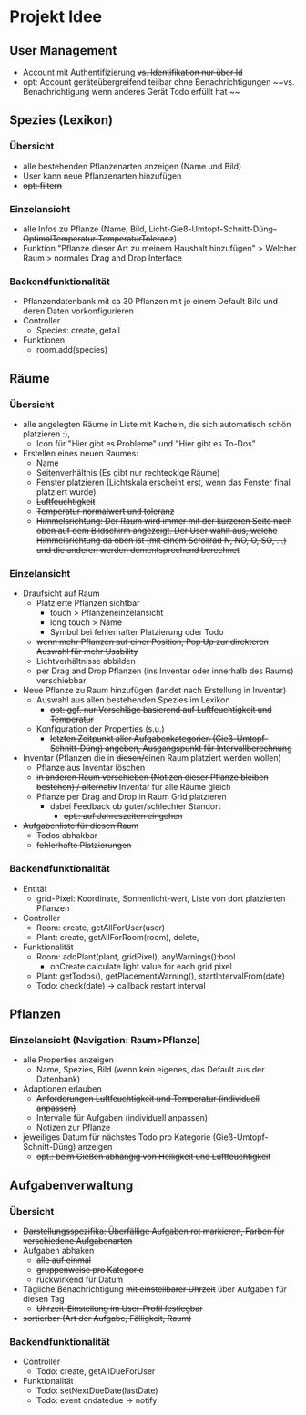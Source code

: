 # Projekt Idee

## User Management
- Account mit Authentifizierung ~~vs. Identifikation nur über Id~~
- opt: Account geräteübergreifend teilbar ohne Benachrichtigungen ~~vs. Benachrichtigung wenn anderes Gerät Todo erfüllt hat ~~
## Spezies (Lexikon)
### Übersicht
- alle bestehenden Pflanzenarten anzeigen (Name und Bild)
- User kann neue Pflanzenarten hinzufügen
- ~~opt: filtern~~
### Einzelansicht
- alle Infos zu Pflanze (Name, Bild, Licht-Gieß-Umtopf-Schnitt-Düng~~-OptimalTemperatur-TemperaturToleranz~~)
- Funktion "Pflanze dieser Art zu meinem Haushalt hinzufügen" > Welcher Raum > normales Drag and Drop Interface
### Backendfunktionalität
- Pflanzendatenbank mit ca 30 Pflanzen mit je einem Default Bild und deren Daten vorkonfigurieren
- Controller
    - Species: create, getall
- Funktionen
    - room.add(species)
## Räume
### Übersicht
- alle angelegten Räume in Liste mit Kacheln, die sich automatisch schön platzieren :),
    - Icon für "Hier gibt es Probleme" und "Hier gibt es To-Dos"
- Erstellen eines neuen Raumes:
    - Name
    - Seitenverhältnis (Es gibt nur rechteckige Räume)
    - Fenster platzieren (Lichtskala erscheint erst, wenn das Fenster final platziert wurde)
    - ~~Luftfeuchtigkeit~~
    - ~~Temperatur normalwert und toleranz~~
    - ~~Himmelsrichtung: Der Raum wird immer mit der kürzeren Seite nach oben auf dem Bildschirm angezeigt. Der User wählt aus, welche Himmelsrichtung da oben ist (mit einem Scrollrad N, NO, O, SO, ...) und die anderen werden dementsprechend berechnet~~
### Einzelansicht
- Draufsicht auf Raum
    - Platzierte Pflanzen sichtbar
        - touch > Pflanzeneinzelansicht
        - long touch > Name
        - Symbol bei fehlerhafter Platzierung oder Todo
    - ~~wenn mehr Pflanzen auf einer Position, Pop Up zur direkteren Auswahl für mehr Usability~~
    - Lichtverhältnisse abbilden
    - per Drag and Drop Pflanzen (ins Inventar oder innerhalb des Raums) verschiebbar
- Neue Pflanze zu Raum hinzufügen (landet nach Erstellung in Inventar)
    - Auswahl aus allen bestehenden Spezies im Lexikon
        - ~~opt: ggf. nur Vorschläge basierend auf Luftfeuchtigkeit und Temperatur~~
    - Konfiguration der Properties (s.u.)
        - ~~letzten Zeitpunkt aller Aufgabenkategorien (Gieß-Umtopf-Schnitt-Düng) angeben, Ausgangspunkt für Intervallberechnung~~
- Inventar (Pflanzen die in ~~diesen/~~einen Raum platziert werden wollen)
    - Pflanze aus Inventar löschen 
    - ~~in anderen Raum verschieben (Notizen dieser Pflanze bleiben bestehen) / alternativ~~ Inventar für alle Räume gleich
    - Pflanze per Drag and Drop in Raum Grid platzieren
        - dabei Feedback ob guter/schlechter Standort
            - ~~opt.: auf Jahreszeiten eingehen~~
- ~~Aufgabenliste für diesen Raum~~
    - ~~Todos abhakbar~~
    - ~~fehlerhafte Platzierungen~~
### Backendfunktionalität 
- Entität
    - grid-Pixel: Koordinate, Sonnenlicht-wert, Liste von dort platzierten Pflanzen
- Controller
    - Room: create, getAllForUser(user)
    - Plant: create, getAllForRoom(room), delete, 
- Funktionalität
    - Room: addPlant(plant, gridPixel), anyWarnings():bool
        - onCreate calculate light value for each grid pixel
    - Plant: getTodos(), getPlacementWarning(), startIntervalFrom(date)
    - Todo: check(date) -> callback restart interval
## Pflanzen
### Einzelansicht (Navigation: Raum>Pflanze)
- alle Properties anzeigen
    - Name, Spezies, Bild (wenn kein eigenes, das Default aus der Datenbank)
- Adaptionen erlauben
    - ~~Anforderungen Luftfeuchtigkeit und Temperatur (individuell anpassen)~~
    - Intervalle für Aufgaben (individuell anpassen)
    - Notizen zur Pflanze
- jeweiliges Datum für nächstes Todo pro Kategorie (Gieß-Umtopf-Schnitt-Düng) anzeigen
    - ~~opt.: beim Gießen abhängig von Helligkeit und Luftfeuchtigkeit~~
## Aufgabenverwaltung
### Übersicht
- ~~Darstellungsspezifika: Überfällige Aufgaben rot markieren, Farben für verschiedene Aufgabenarten~~
- Aufgaben abhaken
    - ~~alle auf einmal~~
    - ~~gruppenweise pro Kategorie~~
    - rückwirkend für Datum
- Tägliche Benachrichtigung ~~mit einstellbarer Uhrzeit~~ über Aufgaben für diesen Tag
    - ~~Uhrzeit-Einstellung im User-Profil festlegbar~~
- ~~sortierbar (Art der Aufgabe, Fälligkeit, Raum)~~
### Backendfunktionalität
- Controller
    - Todo: create, getAllDueForUser 
- Funktionalität
    - Todo: setNextDueDate(lastDate)
    - Todo: event ondatedue -> notify



